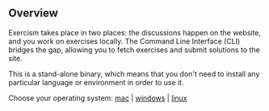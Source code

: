 
## Overview

Exercism takes place in two places: the discussions happen on the website, and you work on exercises locally. The Command Line Interface (CLI) bridges the gap, allowing you to fetch exercises and submit solutions to the site.

This is a stand-alone binary, which means that you don't need to install any particular language or environment in order to use it.

Choose your operating system: [mac](/clients/cli/mac) | [windows](/clients/cli/windows) | [linux](/clients/cli/linux)

